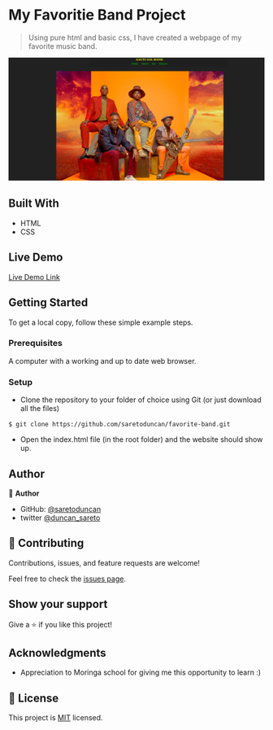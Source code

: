 

# My Favoritie Band Project

> Using pure html and basic css, I have created a webpage of my favorite music band.

![screenshot](images/screenshoot.png)


## Built With

- HTML
- CSS
 

## Live Demo

[Live Demo Link]( https://saretoduncan.github.io/favorite-band/)


## Getting Started

To get a local copy, follow these simple example steps.

### Prerequisites

A computer with a working and up to date web browser.

### Setup

- Clone the repository to your folder of choice using Git (or just download all the files)
```
$ git clone https://github.com/saretoduncan/favorite-band.git

```
- Open the index.html file (in the root folder) and the website should show up.

## Author

👤 **Author**

- GitHub: [@saretoduncan](https://github.com/saretoduncan)
- twitter [@duncan_sareto](https://twitter.com/duncan_sareto)





## 🤝 Contributing

Contributions, issues, and feature requests are welcome!

Feel free to check the [issues page](ISSUE_TEMPLATE/feature_request.md).

## Show your support

Give a ⭐️ if you like this project!

## Acknowledgments

- Appreciation to  Moringa school for giving me this opportunity to learn :)

## 📝 License

This project is [MIT](LICENCE) licensed.
